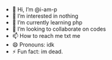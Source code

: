 - 👋 Hi, I’m @i-am-p
- 👀 I’m interested in nothing
- 🌱 I’m currently learning php
- 💞️ I’m looking to collaborate on codes
- 📫 How to reach me txt me
- 😄 Pronouns: idk
- ⚡ Fun fact: im dead.

